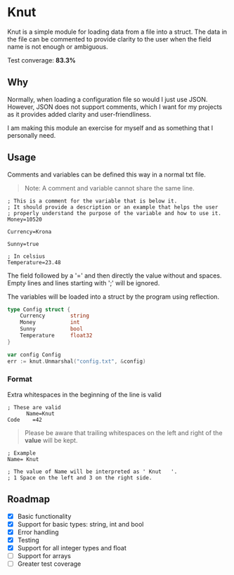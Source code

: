 # Knut

Knut is a simple module for loading data from a file into a struct.
The data in the file can be commented to provide clarity to the user when the field name is not enough or ambiguous.

Test converage: **83.3%**

## Why
Normally, when loading a configuration file so would I just use JSON. However, JSON does not support comments, which I want for my projects as it provides added clarity and user-friendliness.


I am making this module an exercise for myself and as something that I personally need.

## Usage

Comments and variables can be defined this way in a normal txt file.
> Note: A comment and variable cannot share the same line.
```
; This is a comment for the variable that is below it.
; It should provide a description or an example that helps the user
; properly understand the purpose of the variable and how to use it.
Money=10520

Currency=Krona

Sunny=true

; In celsius
Temperature=23.48
```

The field followed by a '=' and then directly the value without and spaces. Empty lines and lines starting with ';' will be ignored.

The variables will be loaded into a struct by the program using reflection.

```go
type Config struct {
    Currency        string
    Money           int
    Sunny           bool
    Temperature     float32
}

var config Config
err := knut.Unmarshal("config.txt", &config)
```

### Format

Extra whitespaces in the beginning of the line is valid

```
; These are valid
      Name=Knut
Code    =42
```
> Please be aware that trailing whitespaces on the left and right of the **value** will be kept.
```
; Example
Name= Knut   

; The value of Name will be interpreted as ' Knut   '. 
; 1 Space on the left and 3 on the right side.
```


## Roadmap
- [X] Basic functionality
- [X] Support for basic types: string, int and bool
- [X] Error handling
- [X] Testing
- [X] Support for all integer types and float
- [ ] Support for arrays
- [ ] Greater test coverage
